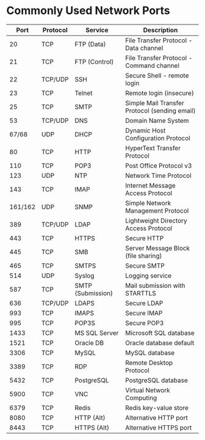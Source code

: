 # Commonly Used Network Ports

| **Port** | **Protocol** | **Service**              | **Description**                                |
|----------|--------------|--------------------------|------------------------------------------------|
| 20       | TCP          | FTP (Data)               | File Transfer Protocol - Data channel          |
| 21       | TCP          | FTP (Control)            | File Transfer Protocol - Command channel       |
| 22       | TCP/UDP      | SSH                      | Secure Shell - remote login                    |
| 23       | TCP          | Telnet                   | Remote login (insecure)                        |
| 25       | TCP          | SMTP                     | Simple Mail Transfer Protocol (sending email) |
| 53       | TCP/UDP      | DNS                      | Domain Name System                             |
| 67/68    | UDP          | DHCP                     | Dynamic Host Configuration Protocol            |
| 80       | TCP          | HTTP                     | HyperText Transfer Protocol                    |
| 110      | TCP          | POP3                     | Post Office Protocol v3                        |
| 123      | UDP          | NTP                      | Network Time Protocol                          |
| 143      | TCP          | IMAP                     | Internet Message Access Protocol               |
| 161/162  | UDP          | SNMP                     | Simple Network Management Protocol             |
| 389      | TCP/UDP      | LDAP                     | Lightweight Directory Access Protocol          |
| 443      | TCP          | HTTPS                    | Secure HTTP                                    |
| 445      | TCP          | SMB                      | Server Message Block (file sharing)            |
| 465      | TCP          | SMTPS                    | Secure SMTP                                    |
| 514      | UDP          | Syslog                   | Logging service                                |
| 587      | TCP          | SMTP (Submission)        | Mail submission with STARTTLS                  |
| 636      | TCP/UDP      | LDAPS                    | Secure LDAP                                    |
| 993      | TCP          | IMAPS                    | Secure IMAP                                    |
| 995      | TCP          | POP3S                    | Secure POP3                                    |
| 1433     | TCP          | MS SQL Server            | Microsoft SQL database                         |
| 1521     | TCP          | Oracle DB                | Oracle database default                        |
| 3306     | TCP          | MySQL                    | MySQL database                                 |
| 3389     | TCP          | RDP                      | Remote Desktop Protocol                        |
| 5432     | TCP          | PostgreSQL               | PostgreSQL database                            |
| 5900     | TCP          | VNC                      | Virtual Network Computing                      |
| 6379     | TCP          | Redis                    | Redis key-value store                          |
| 8080     | TCP          | HTTP (Alt)               | Alternative HTTP port                          |
| 8443     | TCP          | HTTPS (Alt)              | Alternative HTTPS port                         |
